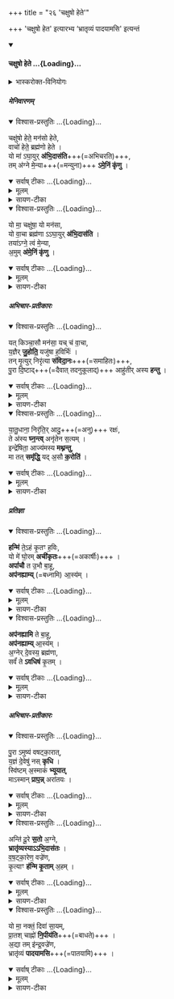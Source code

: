 +++
title = "२६ 'चक्षुषो हेते'"

+++
'चक्षुषो हेत' इत्यारभ्य ‘भ्रातृव्यं पादयामसि' इत्यन्तं

<div class="js_include" includetitle="false" newlevelforh1="4" unfilled url="/vedAH_yajuH/taittirIyam/sArasvata-vibhAgaH/brAhmaNam/sarva-prastutiH/2/4_upahomAdi/2_01-09_chaxuSho_hete">
<details open><summary><h4>चक्षुषो हेते ...{Loading}...</h4></summary>
<details><summary>भास्करोक्त-विनियोगः</summary>

1अभिचारेष्ट्यां 'अग्रये यविष्ठाय' इत्यादौ उपहोमाः - चक्षुषो हेत इति बृहतीप्रकारः ॥ 
</details>


##### मेनिवारणम्

<div class="js_include" newlevelforh1="4" title="विश्वास-प्रस्तुतिः" unfilled="" url="/vedAH_yajuH/taittirIyam/sArasvata-vibhAgaH/brAhmaNam/Rk/vishvAsa-prastutiH/2/4_upahomAdi/2_01-09_chaxuSho_hete/02_chaxuSho_hete.md">
<details open><summary><h8>विश्वास-प्रस्तुतिः ...{Loading}...</h8></summary>

चक्षु॑षो हेते॒ मन॑सो हेते,  
वाचो॑ हेते॒ ब्रह्म॑णो हेते ।  
यो मा॑ ऽघा॒युर् **अ॑भि॒दास॑ति**+++(=अभिचरति)+++,  
तम् अ॑ग्ने मे॒न्या+++(=मन्युना)+++ **ऽमे॒निं कृ॑णु** ।
</details>
</div>
<div class="js_include" newlevelforh1="4" title="सर्वाष् टीकाः" unfilled="" url="/vedAH_yajuH/taittirIyam/sArasvata-vibhAgaH/brAhmaNam/Rk/sarvASh_TIkAH/2/4_upahomAdi/2_01-09_chaxuSho_hete/02_chaxuSho_hete.md">
<details open><summary><h8>सर्वाष् टीकाः ...{Loading}...</h8></summary>
<details><summary>मूलम्</summary>

चख्षु॑षो हेते॒ मन॑सो हेते ।
वाचो॑ हेते॒ ब्रह्म॑णो हेते ।
यो मा॑ऽघा॒युर॑भि॒दास॑ति ।
तम॑ग्ने मे॒न्या मे॒निङ्कृ॑णु ।
</details>
<details><summary>सायण-टीका</summary>

चक्षुरादीनां ज्ञानेन्द्रियाणां शत्रुसंबन्धिनां हे! हेते! विनाशहेतो! मनसस्चान्तःकरणस्य हेते! वागादीनां च कर्मेन्द्रियाणां हेते! ब्रह्मणो मन्त्रस्य कर्मणो वा हेते! यो मामघायुः अघं पापं वधादिकं ममेच्छन् 'छन्दसि परेच्छायामपि' इति क्यच् । 'अश्वाघस्स्यात्' इत्यात्वम् । अभिदासति क्षपयति 'दमु उपक्षये' वर्णविकारश्छान्दसः । हे! अग्ने! तदीयचक्षुरादिविनाशक! तं मेन्या वज्ज्रेणायुधेन अमेनिं अशरीरं कृणु कुरु । अमनस्कमित्येके । मारयेति यावत् ॥
</details>
</details>
</div>
<div class="js_include" newlevelforh1="4" title="विश्वास-प्रस्तुतिः" unfilled="" url="/vedAH_yajuH/taittirIyam/sArasvata-vibhAgaH/brAhmaNam/Rk/vishvAsa-prastutiH/2/4_upahomAdi/2_01-09_chaxuSho_hete/05_yo_mA.md">
<details open><summary><h8>विश्वास-प्रस्तुतिः ...{Loading}...</h8></summary>

यो मा॒ चक्षु॑षा॒ यो मन॑सा,  
यो वा॒चा ब्रह्म॑णा ऽऽघा॒युर् **अ॑भि॒दास॑ति** ।  
तया॑ऽग्ने॒ त्वं मे॒न्या,   
अ॒मुम् **अ॑मे॒निं कृ॑णु** ।
</details>
</div>
<div class="js_include" newlevelforh1="4" title="सर्वाष् टीकाः" unfilled="" url="/vedAH_yajuH/taittirIyam/sArasvata-vibhAgaH/brAhmaNam/Rk/sarvASh_TIkAH/2/4_upahomAdi/2_01-09_chaxuSho_hete/05_yo_mA.md">
<details open><summary><h8>सर्वाष् टीकाः ...{Loading}...</h8></summary>
<details><summary>मूलम्</summary>

यो मा॒ चख्षु॑षा॒ यो मन॑सा ।
यो वा॒चा ब्रह्म॑णाऽघा॒युर॑भि॒दास॑ति ।
तया॑ऽग्ने॒ त्वम्मे॒न्या ।
अ॒मुम॑मे॒निङ्कृ॑णु ।
</details>
<details><summary>सायण-टीका</summary>

2यो मेति बृहतीविशेषः ॥ यो मां चक्षुरादिना अघायुः चक्षुरादिविनाशरूपं ममेच्छन् मामभिदासति अमुं अमुकशर्माणं मेन्या तया अमेनिं कृणु हे! अग्ने! ॥
</details>
</details>
</div>





##### अभिचार-प्रतीकारः

<div class="js_include" newlevelforh1="4" title="विश्वास-प्रस्तुतिः" unfilled="" url="/vedAH_yajuH/taittirIyam/sArasvata-vibhAgaH/brAhmaNam/Rk/vishvAsa-prastutiH/2/4_upahomAdi/2_01-09_chaxuSho_hete/08_yat_kinchAsau.md">
<details open><summary><h8>विश्वास-प्रस्तुतिः ...{Loading}...</h8></summary>

यत् किञ्चा॒सौ मन॑सा॒ यच् च॑ वा॒चा,  
य॒ज्ञैर् **जु॒होति॒** यजु॑षा ह॒विर्भिः॑ ।  
तन् मृ॒त्युर् निरृ॑त्या **संविदा॒नः**+++(=समाहितः)+++,   
पु॒रा दि॒ष्टाद्+++(=दैवात् तदनुकूलाद्)+++ आहु॑तीर् अस्य **हन्तु** ।
</details>
</div>
<div class="js_include" newlevelforh1="4" title="सर्वाष् टीकाः" unfilled="" url="/vedAH_yajuH/taittirIyam/sArasvata-vibhAgaH/brAhmaNam/Rk/sarvASh_TIkAH/2/4_upahomAdi/2_01-09_chaxuSho_hete/08_yat_kinchAsau.md">
<details open><summary><h8>सर्वाष् टीकाः ...{Loading}...</h8></summary>
<details><summary>मूलम्</summary>

यत्किञ्चा॒सौ मन॑सा॒ यच्च॑ वा॒चा ।
य॒ज्ञैर्जु॒होति॒ यजु॑षा ह॒विर्भिः॑ ॥12॥  
तन्मृ॒त्युर्निर्ऋ॑त्या सव्ँ विदा॒नः ।
पु॒रादि॒ष्टादाहु॑तीरस्य हन्तु ।
</details>
<details><summary>सायण-टीका</summary>

3यत्किंचेति त्रिष्टुप् ॥ असौ अमुकनामा मम मरणार्थं यत्किंचिन्मनसा वाचा च यज्ञैर्जुहोति हविर्भिस्माधनैः, तत् तदा अस्य आहुतीर्हन्तु मृत्युः । निर्ऋत्या कृच्छ्रवत्या संविदानः ऐकमत्यं गतः आदिष्टात्पुरा प्रागेव देवतादेशात् प्रागेव हन्तु उत्तरकाले हन्तुमशक्यत्वात् ॥
</details>
</details>
</div>
<div class="js_include" newlevelforh1="4" title="विश्वास-प्रस्तुतिः" unfilled="" url="/vedAH_yajuH/taittirIyam/sArasvata-vibhAgaH/brAhmaNam/Rk/vishvAsa-prastutiH/2/4_upahomAdi/2_01-09_chaxuSho_hete/11_yAtudhAnA_nirRtir.md">
<details open><summary><h8>विश्वास-प्रस्तुतिः ...{Loading}...</h8></summary>

या॒तु॒धाना॒ निरृ॑ति॒र् आदु॒+++(=अनु)+++ रक्षः॑,  
ते अ॑स्य **घ्न॒न्त्व्** अनृ॑तेन स॒त्यम् ।  
इन्द्रे॑षिता॒ आज्य॑मस्य **मथ्नन्तु**,  
मा तत् **समृ॑द्धि॒** यद् अ॒सौ **क॒रोति॑** ।
</details>
</div>
<div class="js_include" newlevelforh1="4" title="सर्वाष् टीकाः" unfilled="" url="/vedAH_yajuH/taittirIyam/sArasvata-vibhAgaH/brAhmaNam/Rk/sarvASh_TIkAH/2/4_upahomAdi/2_01-09_chaxuSho_hete/11_yAtudhAnA_nirRtir.md">
<details open><summary><h8>सर्वाष् टीकाः ...{Loading}...</h8></summary>
<details><summary>मूलम्</summary>

या॒तु॒धाना॒ निर्ऋ॑ति॒रादु॒रख्षः॑ ।
ते अ॑स्य घ्न॒न्त्वनृ॑तेन स॒त्यम् ।
इन्द्रे॑षिता॒ आज्य॑मस्य मथ्नन्तु ।
मा तथ्समृ॑द्धि॒ यद॒सौ क॒रोति॑ ।
</details>
<details><summary>सायण-टीका</summary>

4यातुधाना इति त्रिष्टुप् ॥ दक्षिणादिग्वासिनी निर्ऋतिरुक्ता । रक्षः प्रसिद्धम् । ते यज्ञविद्वेषिणः सर्वे अस्य मदीयस्य शत्रोः सत्यं यागफलं आदु अनन्तरमेव घ्नन्तु अनृतेन विपरीतसाधनेन । पुंसश्शेषश्छान्दसः । किंच ते सर्वेऽपि इन्द्रेषिता इन्द्रेण प्रेषिताः आज्यं आज्यादिकं हविः मथ्नन्तु । मा तत्समृद्धि तत्कर्म संगतर्द्धिकं समृद्धं मा भूत् । यदसौ यज्ञशर्मा करोति साधयति । यद्वा - तत्कर्म मा समृद्धिं यत्करोति कर्म अमुकः । च्लेः वर्णविकारः ॥
</details>
</details>
</div>





##### प्रतिज्ञा

<div class="js_include" newlevelforh1="4" title="विश्वास-प्रस्तुतिः" unfilled="" url="/vedAH_yajuH/taittirIyam/sArasvata-vibhAgaH/brAhmaNam/Rk/vishvAsa-prastutiH/2/4_upahomAdi/2_01-09_chaxuSho_hete/14_hanmi_te-ham.md">
<details open><summary><h8>विश्वास-प्रस्तुतिः ...{Loading}...</h8></summary>

**हन्मि॑** ते॒ऽहं  कृ॒तꣳ ह॒विः,  
यो मे॑ घो॒रम् **अची॑कृतः**+++(=अकार्षीः)+++ ।  
**अपां॑चौ** त उ॒भौ बा॒हू,  
**अप॑नह्याम्य्** (=बध्नामि) आ॒स्य॑म् ।
</details>
</div>
<div class="js_include" newlevelforh1="4" title="सर्वाष् टीकाः" unfilled="" url="/vedAH_yajuH/taittirIyam/sArasvata-vibhAgaH/brAhmaNam/Rk/sarvASh_TIkAH/2/4_upahomAdi/2_01-09_chaxuSho_hete/14_hanmi_te-ham.md">
<details open><summary><h8>सर्वाष् टीकाः ...{Loading}...</h8></summary>
<details><summary>मूलम्</summary>

हन्मि॑ ते॒ऽहङ्कृ॒तꣳ ह॒विः ।
यो मे॑ घो॒रमची॑कृतः ।
अपा॑ञ्चौ त उ॒भौ बा॒हू ।
अप॑नह्याम्या॒स्य॑म् ॥13॥
</details>
<details><summary>सायण-टीका</summary>

5हन्मि त इत्याद्या अनुष्टुभः ॥ शत्रो! त्वदीयं कृतं हविः अहं हन्मि नाशयामि यस्त्वं मे घोरं क्रूरं आयुरादिकं अचीकृतः कृन्तासि । 'कृती छेदने' । किंच तव ते उभावपि बाहू अपाञ्चौ अपगतौ आस्यं च अपनह्यामि ॥
</details>
</details>
</div>
<div class="js_include" newlevelforh1="4" title="विश्वास-प्रस्तुतिः" unfilled="" url="/vedAH_yajuH/taittirIyam/sArasvata-vibhAgaH/brAhmaNam/Rk/vishvAsa-prastutiH/2/4_upahomAdi/2_01-09_chaxuSho_hete/17_apanahyAmi_te.md">
<details open><summary><h8>विश्वास-प्रस्तुतिः ...{Loading}...</h8></summary>

**अप॑नह्यामि** ते बा॒हू,  
**अप॑नह्याम्य्** आ॒स्य॑म् ।  
अ॒ग्नेर् दे॒वस्य॒ ब्रह्म॑णा,  
सर्वं॑ ते **ऽवधिषं** कृ॒तम् ।
</details>
</div>
<div class="js_include" newlevelforh1="4" title="सर्वाष् टीकाः" unfilled="" url="/vedAH_yajuH/taittirIyam/sArasvata-vibhAgaH/brAhmaNam/Rk/sarvASh_TIkAH/2/4_upahomAdi/2_01-09_chaxuSho_hete/17_apanahyAmi_te.md">
<details open><summary><h8>सर्वाष् टीकाः ...{Loading}...</h8></summary>
<details><summary>मूलम्</summary>

अप॑नह्यामि ते बा॒हू ।
अप॑नह्याम्या॒स्य॑म् ।
अ॒ग्नेर्दे॒वस्य॒ ब्रह्म॑णा ।
सर्व॑न्तेऽवधिषङ्कृ॒तम् ।
</details>
<details><summary>सायण-टीका</summary>

6अपनह्यामीत्याद्यर्धर्चो गतः । अग्नेर्देवस्य दीप्तिमतः ब्रह्मणा तेजसा कर्मणा वा ते त्वदीयं कृतं सर्वमपि कर्म अवधिषं हतवानेवास्मि ॥
</details>
</details>
</div>





##### अभिचार-प्रतीकारः

<div class="js_include" newlevelforh1="4" title="विश्वास-प्रस्तुतिः" unfilled="" url="/vedAH_yajuH/taittirIyam/sArasvata-vibhAgaH/brAhmaNam/Rk/vishvAsa-prastutiH/2/4_upahomAdi/2_01-09_chaxuSho_hete/20_purA.amuShya.md">
<details open><summary><h8>विश्वास-प्रस्तुतिः ...{Loading}...</h8></summary>

पु॒रा ऽमुष्य॑ वषट्का॒रात्,  
य॒ज्ञं दे॒वेषु॑ नस् **कृधि** ।  
स्वि॑ष्टम् अ॒स्माकं॑ **भ्यूयात्**,  
माऽस्मान् **प्राप॒न्न्** अरा॑तयः ।
</details>
</div>
<div class="js_include" newlevelforh1="4" title="सर्वाष् टीकाः" unfilled="" url="/vedAH_yajuH/taittirIyam/sArasvata-vibhAgaH/brAhmaNam/Rk/sarvASh_TIkAH/2/4_upahomAdi/2_01-09_chaxuSho_hete/20_purA.amuShya.md">
<details open><summary><h8>सर्वाष् टीकाः ...{Loading}...</h8></summary>
<details><summary>मूलम्</summary>

पु॒राऽमुष्य॑ वषट्का॒रात् ।
य॒ज्ञन्दे॒वेषु॑ नस्कृधि ।
स्वि॑ष्टम॒स्माक॑म्भूयात् ।
माऽस्मान्प्राप॒न्नरा॑तयः ।
</details>
<details><summary>सायण-टीका</summary>

7पुराऽमुष्येति ॥ अमुष्य यज्ञशर्मणो वषट्कारात्पुरैव अस्माकं यज्ञं देवेषु कृधि कुरु स्थापय । अस्य यज्ञः छिनत्तु । अस्माकं स्विष्टं भूयात् । अस्मान् मा प्रापन् अप्राप्यैव विनश्यन्तु ॥
</details>
</details>
</div>
<div class="js_include" newlevelforh1="4" title="विश्वास-प्रस्तुतिः" unfilled="" url="/vedAH_yajuH/taittirIyam/sArasvata-vibhAgaH/brAhmaNam/Rk/vishvAsa-prastutiH/2/4_upahomAdi/2_01-09_chaxuSho_hete/23_anti_dUre.md">
<details open><summary><h8>विश्वास-प्रस्तुतिः ...{Loading}...</h8></summary>

अन्ति॑ दू॒रे **स॒तो** अ॒ग्ने,  
**भ्रातृ॑व्यस्याऽऽभि॒दास॑तः** ।  
व॒ष॒ट्का॒रेण॒ वज्रे॑ण,  
कृ॒त्याꣳ **ह॑न्मि कृ॒ताम्** अ॒हम् ।
</details>
</div>
<div class="js_include" newlevelforh1="4" title="सर्वाष् टीकाः" unfilled="" url="/vedAH_yajuH/taittirIyam/sArasvata-vibhAgaH/brAhmaNam/Rk/sarvASh_TIkAH/2/4_upahomAdi/2_01-09_chaxuSho_hete/23_anti_dUre.md">
<details open><summary><h8>सर्वाष् टीकाः ...{Loading}...</h8></summary>
<details><summary>मूलम्</summary>

अन्ति॑ दू॒रे स॒तो अ॑ग्ने ।
भ्रातृ॑व्यस्याभि॒दास॑तः ॥14॥  
व॒ष॒ट्का॒रेण॒ वज्रे॑ण ।
कृ॒त्याꣳ ह॑न्मि कृ॒ताम॒हम् ।
</details>
<details><summary>सायण-टीका</summary>

8अन्ति दूर इत्यादि ॥ अन्तिके दूरे वा सतः भ्रातृव्यस्य शत्रोः 'कादिलोपो बहुलम्' इत्यन्तिकस्य लोपः । अभिदासतः मामुपक्षयितुं प्रवृत्तस्य संबन्धिनीं तेन कृतां कृत्यां वज्रस्थानीयेन वषट्कारेण अहं हन्मि त्वत्प्रसादात् ॥
</details>
</details>
</div>
<div class="js_include" newlevelforh1="4" title="विश्वास-प्रस्तुतिः" unfilled="" url="/vedAH_yajuH/taittirIyam/sArasvata-vibhAgaH/brAhmaNam/Rk/vishvAsa-prastutiH/2/4_upahomAdi/2_01-09_chaxuSho_hete/26_yo_mA.md">
<details open><summary><h8>विश्वास-प्रस्तुतिः ...{Loading}...</h8></summary>

यो मा॒ नक्तं॒ दिवा॑ सा॒यम्,  
प्रा॒तश् चाह्नो॑ **नि॒पीय॑ति**+++(=बाधते)+++ ।  
अ॒द्या तम् इ॑न्द्र॒वज्रे॑ण,  
भ्रातृ॑व्यं **पादयामसि**+++(=पातयामि)+++ ।
</details>
</div>
<div class="js_include" newlevelforh1="4" title="सर्वाष् टीकाः" unfilled="" url="/vedAH_yajuH/taittirIyam/sArasvata-vibhAgaH/brAhmaNam/Rk/sarvASh_TIkAH/2/4_upahomAdi/2_01-09_chaxuSho_hete/26_yo_mA.md">
<details open><summary><h8>सर्वाष् टीकाः ...{Loading}...</h8></summary>
<details><summary>मूलम्</summary>

यो मा॒ नक्त॒न्दिवा॑ सा॒यम् ।
प्रा॒तश्चाह्नो॑ नि॒पीय॑ति ।
अ॒द्या तमि॑न्द्र॒ वज्रे॑ण ।
भातृ॑व्यम्पादयामसि ।
</details>
<details><summary>सायण-टीका</summary>

9यो मा नक्तमिति ॥ नक्तं दिवा च अह्नोपि सायं प्रातश्च अविरतं यो मां निपीयति नियमेन पिबति शोषयति अद्य अस्मिन् कर्मणि अप्रतिहतशक्त्या तं भ्रातृव्यं पादयामसि गमयामः मनुष्यलोकात् हे! इन्द्र! त्वत्प्रसादात् ॥
</details>
</details>
</div>
</details>
</div>
